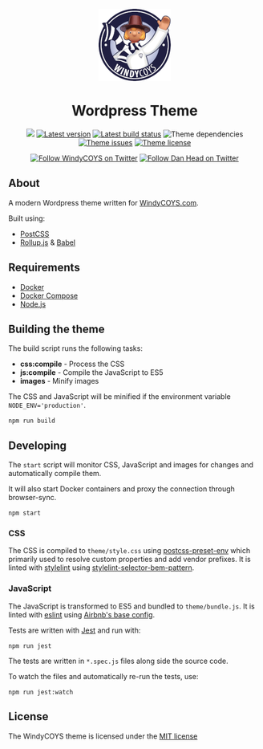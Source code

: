 <p align="center">
  <img src="https://github.com/danhead/windycoys/raw/master/images/icon_144.png" title="WindyCOYS Logo">
</p>

<h1 align="center">Wordpress Theme</h1>

<p align="center">
  <a href="https://windycoys.com" title="WindyCOYS Blog">
    <img src="https://img.shields.io/website-up-down-green-red/https/windycoys.com.svg?label=windycoys.com"></a>
  <a href="https://github.com/danhead/windycoys/releases" title="Theme releases">
    <img src="https://img.shields.io/github/tag/danhead/windycoys.svg?label=version" alt="Latest version"></a>
  <a href="https://circleci.com/gh/danhead/windycoys" title="CircleCI jobs">
    <img src="https://img.shields.io/circleci/project/github/danhead/windycoys.svg?logo=circleci" alt="Latest build status"></a>
  <img src="https://img.shields.io/david/danhead/windycoys.svg" alt="Theme dependencies">
  <a href="https://github.com/danhead/windycoys/issues" title="Github issues">
    <img src="https://img.shields.io/github/issues/danhead/windycoys.svg?logo=github" alt="Theme issues"></a>
  <a href="https://github.com/danhead/windycoys/blob/master/LICENSE" title="Theme license">
    <img src="https://img.shields.io/github/license/danhead/windycoys.svg" alt="Theme license"></a>
</p>

<p align="center">
  <a href="https://twitter.com/intent/follow?screen_name=windycoys" title="Follow WindyCOYS on Twitter">
    <img src="https://img.shields.io/twitter/follow/windycoys.svg?style=social&logo=twitter" alt="Follow WindyCOYS on Twitter"></a>
  <a href="https://twitter.com/intent/follow?screen_name=danhead" title="Follow Dan Head on Twitter">
    <img src="https://img.shields.io/twitter/follow/danhead.svg?style=social&logo=twitter" alt="Follow Dan Head on Twitter"></a>
</p>

## About

A modern Wordpress theme written for [WindyCOYS.com](https://windycoys.com).

Built using:

* [PostCSS](https://postcss.org)
* [Rollup.js](https://rollupjs.org) & [Babel](https://babeljs.io/)

## Requirements

* [Docker](https://www.docker.com/products/docker-desktop/)
* [Docker Compose](https://docs.docker.com/compose/install/)
* [Node.js](https://nodejs.org/)

## Building the theme

The build script runs the following tasks:

* **css:compile** - Process the CSS
* **js:compile** - Compile the JavaScript to ES5
* **images** - Minify images

The CSS and JavaScript will be minified if the environment variable `NODE_ENV='production'`.

```
npm run build
```

## Developing

The `start` script will monitor CSS, JavaScript and images for changes and automatically compile them.

It will also start Docker containers and proxy the connection through browser-sync.

```
npm start
```

### CSS

The CSS is compiled to `theme/style.css` using [postcss-preset-env](https://github.com/csstools/postcss-preset-env) which primarily used to resolve custom properties and add vendor prefixes. It is linted with [stylelint](https://stylelint.io) using [stylelint-selector-bem-pattern](https://github.com/simonsmith/stylelint-selector-bem-pattern).

### JavaScript

The JavaScript is transformed to ES5 and bundled to `theme/bundle.js`. It is linted with [eslint](https://eslint.org/) using [Airbnb's base config](https://github.com/airbnb/javascript/tree/master/packages/eslint-config-airbnb-base).

Tests are written with [Jest](https://jestjs.io/) and run with:

```
npm run jest
```

The tests are written in `*.spec.js` files along side the source code.

To watch the files and automatically re-run the tests, use:

```
npm run jest:watch
```

## License

The WindyCOYS theme is licensed under the [MIT license](http://opensource.org/licenses/MIT)
